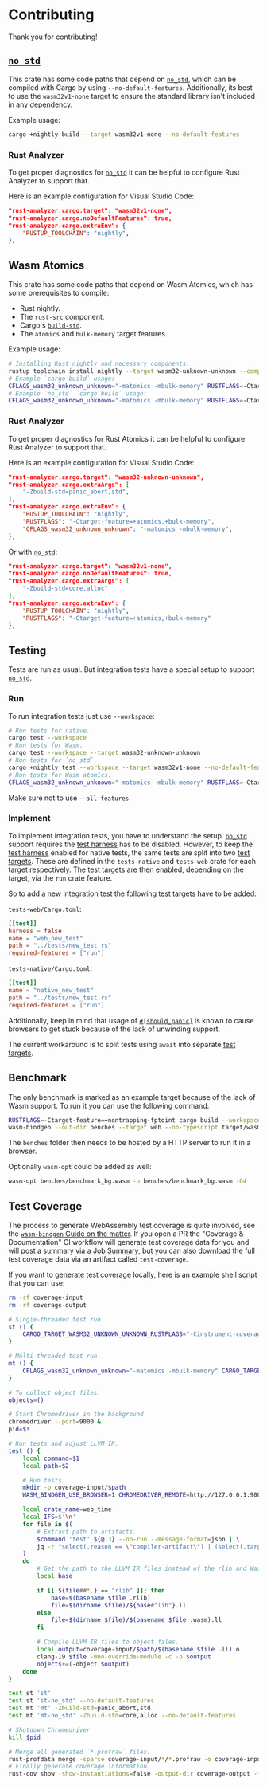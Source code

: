 # Contributing

Thank you for contributing!

## [`no_std`]

This crate has some code paths that depend on [`no_std`], which can be compiled with Cargo by using
`--no-default-features`. Additionally, its best to use the `wasm32v1-none` target to ensure the
standard library isn't included in any dependency.

Example usage:

```sh
cargo +nightly build --target wasm32v1-none --no-default-features
```

### Rust Analyzer

To get proper diagnostics for [`no_std`] it can be helpful to configure Rust Analyzer to support
that.

Here is an example configuration for Visual Studio Code:

```json
"rust-analyzer.cargo.target": "wasm32v1-none",
"rust-analyzer.cargo.noDefaultFeatures": true,
"rust-analyzer.cargo.extraEnv": {
    "RUSTUP_TOOLCHAIN": "nightly",
},
```

## Wasm Atomics

This crate has some code paths that depend on Wasm Atomics, which has some prerequisites to compile:

- Rust nightly.
- The `rust-src` component.
- Cargo's [`build-std`].
- The `atomics` and `bulk-memory` target features.

Example usage:

```sh
# Installing Rust nightly and necessary components:
rustup toolchain install nightly --target wasm32-unknown-unknown --component rust-src
# Example `cargo build` usage:
CFLAGS_wasm32_unknown_unknown="-matomics -mbulk-memory" RUSTFLAGS=-Ctarget-feature=+atomics,+bulk-memory cargo +nightly build --target wasm32-unknown-unknown -Zbuild-std=panic_abort,std
# Example `no_std` `cargo build` usage:
CFLAGS_wasm32_unknown_unknown="-matomics -mbulk-memory" RUSTFLAGS=-Ctarget-feature=+atomics,+bulk-memory cargo +nightly build --target wasm32v1-none -Zbuild-std=core,alloc --no-default-features
```

[`build-std`]: https://doc.rust-lang.org/1.73.0/cargo/reference/unstable.html#build-std

### Rust Analyzer

To get proper diagnostics for Rust Atomics it can be helpful to configure Rust Analyzer to support
that.

Here is an example configuration for Visual Studio Code:

```json
"rust-analyzer.cargo.target": "wasm32-unknown-unknown",
"rust-analyzer.cargo.extraArgs": [
    "-Zbuild-std=panic_abort,std",
],
"rust-analyzer.cargo.extraEnv": {
    "RUSTUP_TOOLCHAIN": "nightly",
    "RUSTFLAGS": "-Ctarget-feature=+atomics,+bulk-memory",
    "CFLAGS_wasm32_unknown_unknown": "-matomics -mbulk-memory",
},
```

Or with [`no_std`]:

```json
"rust-analyzer.cargo.target": "wasm32v1-none",
"rust-analyzer.cargo.noDefaultFeatures": true,
"rust-analyzer.cargo.extraArgs": [
    "-Zbuild-std=core,alloc"
],
"rust-analyzer.cargo.extraEnv": {
    "RUSTUP_TOOLCHAIN": "nightly",
    "RUSTFLAGS": "-Ctarget-feature=+atomics,+bulk-memory"
},
```

## Testing

Tests are run as usual. But integration tests have a special setup to support [`no_std`].

### Run

To run integration tests just use `--workspace`:

```sh
# Run tests for native.
cargo test --workspace
# Run tests for Wasm.
cargo test --workspace --target wasm32-unknown-unknown
# Run tests for `no_std`.
cargo +nightly test --workspace --target wasm32v1-none --no-default-features
# Run tests for Wasm atomics.
CFLAGS_wasm32_unknown_unknown="-matomics -mbulk-memory" RUSTFLAGS=-Ctarget-feature=+atomics,+bulk-memory cargo +nightly test --workspace --target wasm32-unknown-unknown -Zbuild-std=panic_abort,std
```

Make sure not to use `--all-features`.

### Implement

To implement integration tests, you have to understand the setup. [`no_std`] support requires the
[test harness] has to be disabled. However, to keep the [test harness] enabled for native tests, the
same tests are split into two [test targets]. These are defined in the `tests-native` and
`tests-web` crate for each target respectively. The [test targets] are then enabled, depending on
the target, via the `run` crate feature.

So to add a new integration test the following [test targets] have to be added:

`tests-web/Cargo.toml`:

```toml
[[test]]
harness = false
name = "web_new_test"
path = "../tests/new_test.rs"
required-features = ["run"]
```

`tests-native/Cargo.toml`:

```toml
[[test]]
name = "native_new_test"
path = "../tests/new_test.rs"
required-features = ["run"]
```

Additionally, keep in mind that usage of [`#[should_panic]`](`should_panic`) is known to cause
browsers to get stuck because of the lack of unwinding support.

The current workaround is to split tests using `await` into separate [test targets].

[`should_panic`]:
	https://doc.rust-lang.org/1.73.0/reference/attributes/testing.html#the-should_panic-attribute
[test harness]: https://doc.rust-lang.org/test
[test targets]: https://doc.rust-lang.org/1.82.0/cargo/reference/cargo-targets.html#tests

## Benchmark

The only benchmark is marked as an example target because of the lack of Wasm support. To run it you
can use the following command:

```sh
RUSTFLAGS=-Ctarget-feature=+nontrapping-fptoint cargo build --workspace --example benchmark --target wasm32-unknown-unknown --profile bench
wasm-bindgen --out-dir benches --target web --no-typescript target/wasm32-unknown-unknown/release/examples/benchmark.wasm
```

The `benches` folder then needs to be hosted by a HTTP server to run it in a browser.

Optionally `wasm-opt` could be added as well:

```sh
wasm-opt benches/benchmark_bg.wasm -o benches/benchmark_bg.wasm -O4
```

## Test Coverage

The process to generate WebAssembly test coverage is quite involved, see the [`wasm-bindgen` Guide
on the matter][1]. If you open a PR the "Coverage & Documentation" CI workflow will generate test
coverage data for you and will post a summary via a [Job Summary][2], but you can also download the
full test coverage data via an artifact called `test-coverage`.

[1]: https://rustwasm.github.io/docs/wasm-bindgen/wasm-bindgen-test/coverage.html
[2]:
	https://docs.github.com/actions/writing-workflows/choosing-what-your-workflow-does/workflow-commands-for-github-actions#adding-a-job-summary

If you want to generate test coverage locally, here is an example shell script that you can use:

```sh
rm -rf coverage-input
rm -rf coverage-output

# Single-threaded test run.
st () {
    CARGO_TARGET_WASM32_UNKNOWN_UNKNOWN_RUSTFLAGS="-Cinstrument-coverage -Zcoverage-options=condition -Zno-profiler-runtime --emit=llvm-ir --cfg web_time_test_coverage" cargo +nightly $1 --workspace --features serde --target wasm32-unknown-unknown --tests ${@:2}
}

# Multi-threaded test run.
mt () {
    CFLAGS_wasm32_unknown_unknown="-matomics -mbulk-memory" CARGO_TARGET_WASM32_UNKNOWN_UNKNOWN_RUSTFLAGS="-Cinstrument-coverage -Zcoverage-options=condition -Zno-profiler-runtime --emit=llvm-ir -Ctarget-feature=+atomics,+bulk-memory --cfg web_time_test_coverage" cargo +nightly $1 --workspace --features serde --target wasm32-unknown-unknown --tests ${@:2}
}

# To collect object files.
objects=()

# Start Chromedriver in the background
chromedriver --port=9000 &
pid=$!

# Run tests and adjust LLVM IR.
test () {
    local command=$1
    local path=$2

    # Run tests.
    mkdir -p coverage-input/$path
    WASM_BINDGEN_USE_BROWSER=1 CHROMEDRIVER_REMOTE=http://127.0.0.1:9000 LLVM_PROFILE_FILE=$(realpath coverage-input/$path/%m_%p.profraw) $command 'nextest run' ${@:3}

    local crate_name=web_time
    local IFS=$'\n'
    for file in $(
        # Extract path to artifacts.
        $command 'test' ${@:3} --no-run --message-format=json | \
        jq -r "select(.reason == \"compiler-artifact\") | (select(.target.kind == [\"test\"]) // select(.target.name == \"$crate_name\")) | .filenames[0]"
    )
    do
        # Get the path to the LLVM IR files instead of the rlib and Wasm artifacts.
        local base

        if [[ ${file##*.} == "rlib" ]]; then
            base=$(basename $file .rlib)
            file=$(dirname $file)/${base#"lib"}.ll
        else
            file=$(dirname $file)/$(basename $file .wasm).ll
        fi

        # Compile LLVM IR files to object files.
        local output=coverage-input/$path/$(basename $file .ll).o
        clang-19 $file -Wno-override-module -c -o $output
        objects+=(-object $output)
    done
}

test st 'st'
test st 'st-no_std' --no-default-features
test mt 'mt' -Zbuild-std=panic_abort,std
test mt 'mt-no_std' -Zbuild-std=core,alloc --no-default-features

# Shutdown Chromedriver
kill $pid

# Merge all generated `*.profraw` files.
rust-profdata merge -sparse coverage-input/*/*.profraw -o coverage-input/coverage.profdata
# Finally generate coverage information.
rust-cov show -show-instantiations=false -output-dir coverage-output -format=html -instr-profile=coverage-input/coverage.profdata ${objects[@]} -sources src
```

[`no_std`]: https://doc.rust-lang.org/1.82.0/reference/names/preludes.html#the-no_std-attribute
